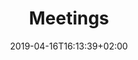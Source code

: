 ---
title: "Meetings"
date: 2019-04-16T16:13:39+02:00
layout: "list"
description: ""
categories: []
keywords: []
slug: ""
aliases: []
toc: false
draft: false
#header_wrapper_class: ""
#seo_title: ""
#headline: ""
#subtitle: ""
#tagline: ""
#links: []
---